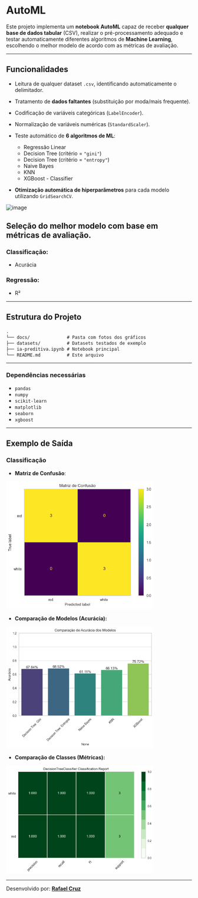 # AutoML

Este projeto implementa um **notebook AutoML** capaz de receber **qualquer base de dados tabular** (CSV), realizar o pré-processamento adequado e testar automaticamente diferentes algoritmos de **Machine Learning**, escolhendo o melhor modelo de acordo com as métricas de avaliação.

---

## Funcionalidades

- Leitura de qualquer dataset `.csv`, identificando automaticamente o delimitador.  
- Tratamento de **dados faltantes** (substituição por moda/mais frequente).  
- Codificação de variáveis categóricas (`LabelEncoder`).  
- Normalização de variáveis numéricas (`StandardScaler`).  
- Teste automático de **6 algoritmos de ML**:
  - Regressão Linear  
  - Decision Tree (critério = `"gini"`)  
  - Decision Tree (critério = `"entropy"`)  
  - Naive Bayes  
  - KNN
  - XGBoost - Classifier

- **Otimização automática de hiperparâmetros** para cada modelo utilizando `GridSearchCV`.
<img width="260" alt="image" src="https://github.com/user-attachments/assets/081a2a41-8fce-4be0-9694-099fde92c116" />
  
## Seleção do **melhor modelo** com base em métricas de avaliação.

### Classificação: 
- Acurácia
### Regressão:
- R²

---

## Estrutura do Projeto

```
.
└── docs/              # Pasta com fotos dos gráficos
├── datasets/          # Datasets testados de exemplo
├── ia-preditiva.ipynb # Notebook principal
└── README.md          # Este arquivo
```

---

### Dependências necessárias
- `pandas`
- `numpy`
- `scikit-learn`
- `matplotlib`
- `seaborn`
- `xgboost`

---

## Exemplo de Saída

### Classificação
- **Matriz de Confusão**:  
<img src="docs/matriz_confusao_example.png" alt="" width="400"/>


- **Comparação de Modelos (Acurácia):**
<img src="docs/comparacao_modelos_example.png" alt="" width="400"/>


- **Comparação de Classes (Métricas):**
<img src="docs/metricas_example.png" alt="" width="400"/>


---

Desenvolvido por: [**Rafael Cruz**](https://github.com/RafaelBarretoCruz)
